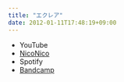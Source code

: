 ```yaml
---
title: "エクレア"
date: 2012-01-11T17:48:19+09:00
---
```


- YouTube
- [NicoNico](https://nico.ms/sm16668594)
- Spotify
- [Bandcamp](https://mikirihasshap.bandcamp.com/track/--65)

